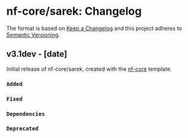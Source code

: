 # nf-core/sarek: Changelog

The format is based on [Keep a Changelog](https://keepachangelog.com/en/1.0.0/)
and this project adheres to [Semantic Versioning](https://semver.org/spec/v2.0.0.html).

## v3.1dev - [date]

Initial release of nf-core/sarek, created with the [nf-core](https://nf-co.re/) template.

### `Added`

### `Fixed`

### `Dependencies`

### `Deprecated`
